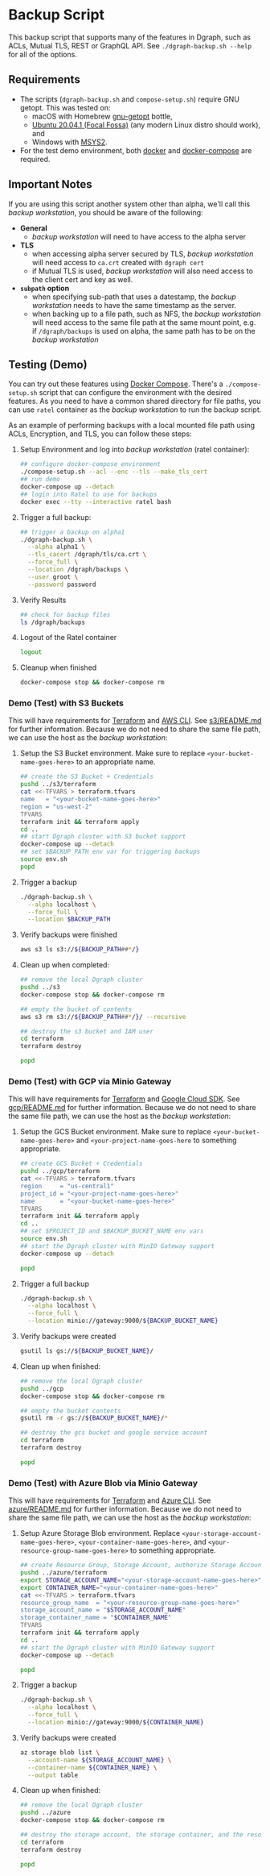 # Backup Script

This backup script that supports many of the features in Dgraph, such as ACLs, Mutual TLS, REST or GraphQL API.  See `./dgraph-backup.sh --help` for all of the options.

## Requirements

* The scripts (`dgraph-backup.sh` and `compose-setup.sh`) require GNU getopt.  This was tested on:
  * macOS with Homebrew [gnu-getopt](https://formulae.brew.sh/formula/gnu-getopt) bottle,
  * [Ubuntu 20.04.1 (Focal Fossa)](https://releases.ubuntu.com/20.04/) (any modern Linux distro should work), and
  * Windows with [MSYS2](https://www.msys2.org/).
* For the test demo environment, both [docker](https://docs.docker.com/engine/) and [docker-compose](https://docs.docker.com/compose/) are required.

## Important Notes

If you are using this script another system other than alpha, we'll call this *backup workstation*, you should be aware of the following:

* **General**
  * *backup workstation* will need to have access to the alpha server
* **TLS**
  * when accessing alpha server secured by TLS, *backup workstation* will need access to `ca.crt` created with `dgraph cert`
  * if Mutual TLS is used, *backup workstation* will also need access to the client cert and key as well.
* **`subpath` option**
  * when specifying sub-path that uses a datestamp, the *backup workstation* needs to have the same timestamp as the server.
  * when backing up to a file path, such as NFS, the *backup workstation* will need access to the same file path at the same mount point, e.g. if `/dgraph/backups` is used on alpha, the same path has to be on the *backup workstation*

## Testing (Demo)

You can try out these features using [Docker Compose](https://docs.docker.com/compose/).  There's a `./compose-setup.sh` script that can configure the environment with the desired features.  As you need to have a common shared directory for file paths, you can use `ratel` container as the *backup workstation* to run the backup script.

As an example of performing backups with a local mounted file path using ACLs, Encryption, and TLS, you can follow these steps:

1. Setup Environment and log into *backup workstation* (ratel container):
   ```bash
   ## configure docker-compose environment
   ./compose-setup.sh --acl --enc --tls --make_tls_cert
   ## run demo
   docker-compose up --detach
   ## login into Ratel to use for backups
   docker exec --tty --interactive ratel bash
   ```
2. Trigger a full backup:
   ```bash
   ## trigger a backup on alpha1
   ./dgraph-backup.sh \
     --alpha alpha1 \
     --tls_cacert /dgraph/tls/ca.crt \
     --force_full \
     --location /dgraph/backups \
     --user groot \
     --password password
   ```
3. Verify Results
   ```bash
   ## check for backup files
   ls /dgraph/backups
   ```
4. Logout of the Ratel container
   ```bash
   logout
   ```
4. Cleanup when finished
   ```bash
   docker-compose stop && docker-compose rm
   ```

### Demo (Test) with S3 Buckets

This will have requirements for [Terraform](https://www.terraform.io/) and [AWS CLI](https://aws.amazon.com/cli/).  See [s3/README.md](../s3/README.md) for further information.  Because we do not need to share the same file path, we can use the host as the *backup workstation*:

1. Setup the S3 Bucket environment. Make sure to replace `<your-bucket-name-goes-here>` to an appropriate name.
   ```bash
   ## create the S3 Bucket + Credentials
   pushd ../s3/terraform
   cat <<-TFVARS > terraform.tfvars
   name   = "<your-bucket-name-goes-here>"
   region = "us-west-2"
   TFVARS
   terraform init && terraform apply
   cd ..
   ## start Dgraph cluster with S3 bucket support
   docker-compose up --detach
   ## set $BACKUP_PATH env var for triggering backups
   source env.sh
   popd
   ```
2. Trigger a backup
   ```bash
   ./dgraph-backup.sh \
     --alpha localhost \
     --force_full \
     --location $BACKUP_PATH
   ```
3. Verify backups were finished
   ```bash
   aws s3 ls s3://${BACKUP_PATH##*/}
   ```
4. Clean up when completed:
   ```bash
   ## remove the local Dgraph cluster
   pushd ../s3
   docker-compose stop && docker-compose rm

   ## empty the bucket of contents
   aws s3 rm s3://${BACKUP_PATH##*/}/ --recursive

   ## destroy the s3 bucket and IAM user
   cd terraform
   terraform destroy

   popd
   ```

### Demo (Test) with GCP via Minio Gateway

This will have requirements for [Terraform](https://www.terraform.io/) and [Google Cloud SDK](https://cloud.google.com/sdk).  See [gcp/README.md](../gcp/README.md) for further information.  Because we do not need to share the same file path, we can use the host as the *backup workstation*:

1. Setup the GCS Bucket environment. Make sure to replace `<your-bucket-name-goes-here>` and `<your-project-name-goes-here` to something appropriate.
   ```bash
   ## create GCS Bucket + Credentials
   pushd ../gcp/terraform
   cat <<-TFVARS > terraform.tfvars
   region     = "us-central1"
   project_id = "<your-project-name-goes-here>"
   name       = "<your-bucket-name-goes-here>"
   TFVARS
   terraform init && terraform apply
   cd ..
   ## set $PROJECT_ID and $BACKUP_BUCKET_NAME env vars
   source env.sh
   ## start the Dgraph cluster with MinIO Gateway support
   docker-compose up --detach

   popd
   ```
2. Trigger a full backup
   ```bash
   ./dgraph-backup.sh \
     --alpha localhost \
     --force_full \
     --location minio://gateway:9000/${BACKUP_BUCKET_NAME}
   ```
3. Verify backups were created
   ```bash
   gsutil ls gs://${BACKUP_BUCKET_NAME}/
   ```
4. Clean up when finished:
   ```bash
   ## remove the local Dgraph cluster
   pushd ../gcp
   docker-compose stop && docker-compose rm

   ## empty the bucket contents
   gsutil rm -r gs://${BACKUP_BUCKET_NAME}/*

   ## destroy the gcs bucket and google service account
   cd terraform
   terraform destroy

   popd
   ```

### Demo (Test) with Azure Blob via Minio Gateway

This will have requirements for [Terraform](https://www.terraform.io/) and [Azure CLI](https://docs.microsoft.com/en-us/cli/azure/install-azure-cli).  See [azure/README.md](../azure/README.md) for further information.  Because we do not need to share the same file path, we can use the host as the *backup workstation*:

1. Setup Azure Storage Blob environment. Replace `<your-storage-account-name-goes-here>`, `<your-container-name-goes-here>`, and `<your-resource-group-name-goes-here>` to something appropriate.
   ```bash
   ## create Resource Group, Storage Account, authorize Storage Account, Create Storage Container
   pushd ../azure/terraform
   export STORAGE_ACCOUNT_NAME="<your-storage-account-name-goes-here>"
   export CONTAINER_NAME="<your-container-name-goes-here>"
   cat <<-TFVARS > terraform.tfvars
   resource_group_name  = "<your-resource-group-name-goes-here>"
   storage_account_name = "$STORAGE_ACCOUNT_NAME"
   storage_container_name = "$CONTAINER_NAME"
   TFVARS
   terraform init && terraform apply
   cd ..
   ## start the Dgraph cluster with MinIO Gateway support
   docker-compose up --detach

   popd
   ```
2. Trigger a backup
   ```bash
   ./dgraph-backup.sh \
     --alpha localhost \
     --force_full \
     --location minio://gateway:9000/${CONTAINER_NAME}
   ```
3. Verify backups were created
   ```bash
   az storage blob list \
     --account-name ${STORAGE_ACCOUNT_NAME} \
     --container-name ${CONTAINER_NAME} \
     --output table
   ```
4. Clean up when finished:
   ```bash
   ## remove the local Dgraph cluster
   pushd ../azure
   docker-compose stop && docker-compose rm

   ## destroy the storage account, the storage container, and the resource group
   cd terraform
   terraform destroy

   popd
   ```
